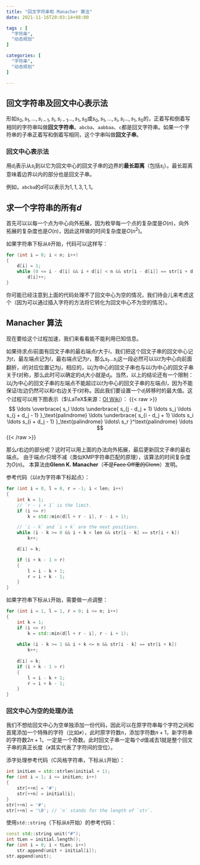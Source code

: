 ```yaml
---
title: "回文字符串和 Manacher 算法"
date: 2021-11-16T20:03:14+08:00

tags : [
  "字符串",
  "动态规划"
]

categories: [
  "字符串",
  "动态规划"
]

---
```


## 回文字符串及回文中心表示法

形如$s_0, s_1, \dots,s_{i - 1}, s_i, s_{i - 1} \dots, s_1, s_0$或$s_0, s_1, \dots, s_i, s_i \dots, s_1, s_0$的，正着写和倒着写相同的字符串叫做**回文字符串**。`abcba`、`aabbaa`、`c`都是回文字符串。如果一个字符串的子串正着写和倒着写相同，这个字串叫做**回文子串**。

### 回文中心表示法

用$d_i$表示从$s_i$到以它为回文中心的回文子串的边界的**最长距离**（包括$s_i$）。最长距离意味着边界以内的部分也是回文子串。

例如，`abcba`的$d$可以表示为$1, 1, 3, 1, 1$。

## 求一个字符串的所有$d$

首先可以以每一个点为中心向外拓展，因为枚举每一个点的复杂度是$O(n)$，向外拓展的复杂度也是$O(n)$，因此这样做的时间复杂度是$O(n^2)$。

如果字符串下标从`0`开始，代码可以这样写：
```cpp
for (int i = 0; i < n; i++)
{
    d[i] = 1;
    while (0 <= i - d[i] && i + d[i] < n && str[i - d[i]] == str[i + d[i]])
        d[i]++;
}
```
你可能已经注意到上面的代码处理不了回文中心为空的情况，我们待会儿来考虑这个（因为可以通过插入字符的方法将它转化为回文中心不为空的情况）。

## Manacher 算法

现在要给这个过程加速，我们来看看能不能利用已知信息。

如果待求点$i$前面有回文子串的最右端点$r$大于$i$，我们把这个回文子串的回文中心记为$t$，最左端点记为$l$，最右端点记为$r$，那么$s_t \dots s_i$这一段必然可以以$t$为中心向前面翻折，$i$的对应位置记为$j$，相应的，以$j$为中心的回文子串也与以$i$为中心的回文子串关于$t$对称，那么此时可以确定的$d_i$大小就是$d_j$。当然，以上的结论还有一个限制：以$j$为中心的回文子串的左端点不能超过以$t$为中心的回文子串的左端点$l$，因为不能保证$l$左边仍然可以和$r$右边关于$t$对称。因此我们要设置一个$d_i$转移时的最大值。这个过程可以用下图表示（$\LaTeX$来源：[OI Wiki](https://oi-wiki.org/string/manacher/)）：
{{< raw >}}
$$
\ldots
\overbrace{
    s_l \ldots
    \underbrace{
        s_{j - d_j + 1} \ldots s_j \ldots s_{j + d_j - 1}
    }_\text{palindrome}
    \ldots
    \underbrace{
        s_{i - d_j + 1} \ldots s_i \ldots s_{i + d_j - 1}
    }_\text{palindrome}
    \ldots\ s_r
}^\text{palindrome}
\ldots
$$
{{< /raw >}}

那么$r$右边的部分呢？这时可以用上面的办法向外拓展，最后更新回文子串的最右端点。
由于端点$r$只增不减（类似KMP字符串匹配的原理），该算法的时间复杂度为$O(n)$。
本算法由**Glenn K. Manacher**（~~不是Face Off里的Glenn~~）发明。

参考代码（以`0`为字符串下标起点）：
```cpp
for (int i = 0, l = 0, r = -1; i < len; i++)
{
    int k = 1;
    // `r - i + 1` is the limit.
    if (i <= r)
        k = std::min(d[l + r - i], r - i + 1);

    // `i - k` and `i + k` are the next positions.
    while (i - k >= 0 && i + k < len && str[i - k] == str[i + k])
        k++;

    d[i] = k;

    if (i + k - 1 > r)
    {
        l = i - k + 1;
        r = i + k - 1;
    }
}
```

如果字符串下标从`1`开始，需要做一点调整：
```cpp
for (int i = 1, l = 1, r = 0; i <= n; i++)
{
    int k = 1;
    if (i <= r)
        k = std::min(d[l + r - i], r - i + 1);
        
    while (i - k >= 1 && i + k <= n && str[i - k] == str[i + k])
        k++;
    
    d[i] = k;
    if (i + k - 1 > r)
    {
        l = i - k + 1;
        r = i + k - 1;
    }
}
```

### 回文中心为空的处理办法

我们不想给回文中心为空单独添加一份代码，因此可以在原字符串每个字符之间和首尾添加一个特殊的字符（比如`#`），此时原字符数$n$，添加字符数$n + 1$，新字符串的字符数$2n + 1$，一定是一个奇数。此时回文子串一定每个$d$值减去$1$就是整个回文子串的真正长度（`#`其实代表了字符间的空位）。

添字处理参考代码（C风格字符串，下标从`1`开始）：
```cpp
int initLen = std::strlen(initial + 1);
for (int i = 1; i <= initLen; i++)
{
    str[++n] = '#';
    str[++n] = initial[i];
}
str[++n] = '#';
str[++n] = '\0'; // `n` stands for the length of `str`.
```

使用`std::string`（下标从`0`开始）的参考代码：
```cpp
const std::string unit("#");
int tLen = initial.length();
for (int i = 0; i < tLen; i++)
    str.append(unit + initial[i]);
str.append(unit);
```